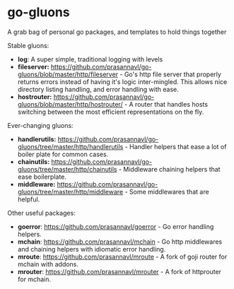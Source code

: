 # go-gluons

A grab bag of personal go packages, and templates to hold things together

Stable gluons:

- **log**: A super simple, traditional logging with levels
- **fileserver:** https://github.com/prasannavl/go-gluons/blob/master/http/fileserver - Go's http file server that properly returns errors instead of having it's logic inter-mingled. This allows nice directory listing handling, and error handling with ease.
- **hostrouter:** https://github.com/prasannavl/go-gluons/blob/master/http/hostrouter/ - A router that handles hosts switching between the most efficient representations on the fly.

Ever-changing gluons:
- **handlerutils:** https://github.com/prasannavl/go-gluons/tree/master/http/handlerutils - Handler helpers that ease a lot of boiler plate for common cases.
- **chainutils:** https://github.com/prasannavl/go-gluons/tree/master/http/chainutils - Middleware chaining helpers that ease boilerplate.
- **middleware:** https://github.com/prasannavl/go-gluons/tree/master/http/middleware - Some middlewares that are helpful.  

Other useful packages:

- **goerror**: https://github.com/prasannavl/goerror - Go error handling helpers.
- **mchain**: https://github.com/prasannavl/mchain - Go http middlewares and chaining helpers with idiomatic error handling.
- **mroute**: https://github.com/prasannavl/mroute - A fork of goji router for mchain with addons.
- **mrouter**: https://github.com/prasannavl/mrouter - A fork of httprouter for mchain.

